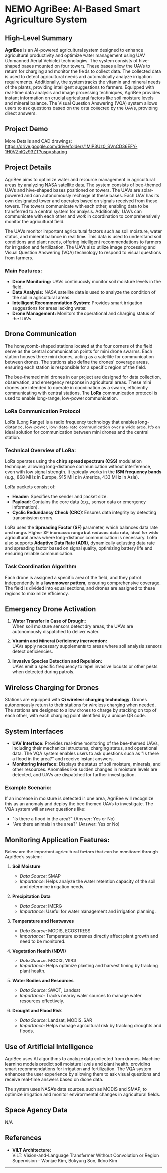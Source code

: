 # NEMO AgriBee: AI-Based Smart Agriculture System

## High-Level Summary
**AgriBee** is an AI-powered agricultural system designed to enhance agricultural productivity and optimize water management using UAV (Unmanned Aerial Vehicle) technologies. The system consists of hive-shaped bases mounted on four towers. These bases allow the UAVs to return for charging and monitor the fields to collect data. The collected data is used to detect agricultural needs and automatically analyze irrigation requirements. Additionally, the system tracks the vitamin and mineral needs of the plants, providing intelligent suggestions to farmers. Equipped with real-time data analysis and image processing techniques, AgriBee provides instant information on crucial agricultural factors like soil moisture levels and mineral balance. The Visual Question Answering (VQA) system allows users to ask questions based on the data collected by the UAVs, providing direct answers.

## Project Demo
More Details and CAD drawings: https://drive.google.com/drive/folders/1MlP3Uz0_SVnCD36EFY-1H0VZnlQz93ZT?usp=sharing

## Project Details
AgriBee aims to optimize water and resource management in agricultural areas by analyzing NASA satellite data. The system consists of bee-themed UAVs and hive-shaped bases positioned on towers. The UAVs are solar-powered and can autonomously recharge at these bases. Each UAV has its own designated tower and operates based on signals received from these towers. The towers communicate with each other, enabling data to be transferred to a central system for analysis. Additionally, UAVs can communicate with each other and work in coordination to comprehensively monitor the agricultural field.

The UAVs monitor important agricultural factors such as soil moisture, water status, and mineral balance in real time. This data is used to understand soil conditions and plant needs, offering intelligent recommendations to farmers for irrigation and fertilization. The UAVs also utilize image processing and Visual Question Answering (VQA) technology to respond to visual questions from farmers.

### Main Features:
- **Drone Monitoring:** UAVs continuously monitor soil moisture levels in the field.
- **Data Analysis:** NASA satellite data is used to analyze the condition of the soil in agricultural areas.
- **Intelligent Recommendation System:** Provides smart irrigation suggestions for areas lacking water.
- **Drone Management:** Monitors the operational and charging status of the UAVs.

## Drone Communication
The honeycomb-shaped stations located at the four corners of the field serve as the central communication points for mini drone swarms. Each station houses three mini drones, acting as a satellite for communication between drones. The stations also define the drones' coverage areas, ensuring each station is responsible for a specific region of the field.

The bee-themed mini drones in our project are designed for data collection, observation, and emergency response in agricultural areas. These mini drones are intended to operate in coordination as a swarm, efficiently communicating with central stations. The **LoRa** communication protocol is used to enable long-range, low-power communication.

### LoRa Communication Protocol
LoRa (Long Range) is a radio frequency technology that enables long-distance, low-power, low-data-rate communication over a wide area. It’s an ideal solution for communication between mini drones and the central station.

### Technical Overview of LoRa:
LoRa operates using the **chirp spread spectrum (CSS)** modulation technique, allowing long-distance communication without interference, even with low signal strength. It typically works in the **ISM frequency bands** (e.g., 868 MHz in Europe, 915 MHz in America, 433 MHz in Asia).

LoRa packets consist of:
- **Header:** Specifies the sender and packet size.
- **Payload:** Contains the core data (e.g., sensor data or emergency information).
- **Cyclic Redundancy Check (CRC):** Ensures data integrity by detecting transmission errors.

LoRa uses the **Spreading Factor (SF)** parameter, which balances data rate and range. Higher SF increases range but reduces data rate, ideal for wide agricultural areas where long-distance communication is necessary. LoRa also supports **Adaptive Data Rate (ADR)**, dynamically adjusting data rate and spreading factor based on signal quality, optimizing battery life and ensuring reliable communication.

### Task Coordination Algorithm
Each drone is assigned a specific area of the field, and they patrol independently in a **lawnmower pattern**, ensuring comprehensive coverage. The field is divided into equal sections, and drones are assigned to these regions to maximize efficiency.

## Emergency Drone Activation
1. **Water Transfer in Case of Drought:**  
   When soil moisture sensors detect dry areas, the UAVs are autonomously dispatched to deliver water.
   
2. **Vitamin and Mineral Deficiency Intervention:**  
   UAVs apply necessary supplements to areas where soil analysis sensors detect deficiencies.
   
3. **Invasive Species Detection and Repulsion:**  
   UAVs emit a specific frequency to repel invasive locusts or other pests when detected during patrols.

## Wireless Charging for Drones
Stations are equipped with **Qi wireless charging technology**. Drones autonomously return to their stations for wireless charging when needed. The stations are designed to allow drones to charge by stacking on top of each other, with each charging point identified by a unique QR code.

## System Interfaces
- **UAV Interface:** Provides real-time monitoring of the bee-themed UAVs, including their mechanical structures, charging status, and operational data. The VQA system enables users to ask questions such as "Is there a flood in the area?" and receive instant answers.
- **Monitoring Interface:** Displays the status of soil moisture, minerals, and other resources. Anomalies like sudden changes in moisture levels are detected, and UAVs are dispatched for further investigation.

### Example Scenario:
If an increase in moisture is detected in one area, AgriBee will recognize this as an anomaly and deploy the bee-themed UAVs to investigate. The VQA system will answer questions like:
- "Is there a flood in the area?" (Answer: Yes or No)
- "Are there animals in the area?" (Answer: Yes or No)

## Monitoring Application Features:
Below are the important agricultural factors that can be monitored through AgriBee’s system:

1. **Soil Moisture**  
   - *Data Source:* SMAP  
   - *Importance:* Helps analyze the water retention capacity of the soil and determine irrigation needs.

2. **Precipitation Data**  
   - *Data Source:* IMERG  
   - *Importance:* Useful for water management and irrigation planning.

3. **Temperature and Heatwaves**  
   - *Data Source:* MODIS, ECOSTRESS  
   - *Importance:* Temperature extremes directly affect plant growth and need to be monitored.

4. **Vegetation Health (NDVI)**  
   - *Data Source:* MODIS, VIIRS  
   - *Importance:* Helps optimize planting and harvest timing by tracking plant health.

5. **Water Bodies and Resources**  
   - *Data Source:* SWOT, Landsat  
   - *Importance:* Tracks nearby water sources to manage water resources effectively.

6. **Drought and Flood Risk**  
   - *Data Source:* Landsat, MODIS, SAR  
   - *Importance:* Helps manage agricultural risk by tracking droughts and floods.

## Use of Artificial Intelligence
AgriBee uses AI algorithms to analyze data collected from drones. Machine learning models predict soil moisture levels and plant health, providing smart recommendations for irrigation and fertilization. The VQA system enhances the user experience by allowing them to ask visual questions and receive real-time answers based on drone data. 

The system uses NASA’s data sources, such as MODIS and SMAP, to optimize irrigation and monitor environmental changes in agricultural fields.

## Space Agency Data
N/A

## References
- **ViLT Architecture:**  
  ViLT: Vision-and-Language Transformer Without Convolution or Region Supervision - Wonjae Kim, Bokyung Son, Ildoo Kim

---
